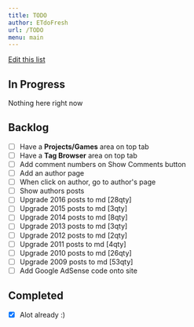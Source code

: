 ```yaml
---
title: TODO
author: ETdoFresh
url: /TODO
menu: main
---
```


[Edit this list](https://github.com/ETdoFresh/Blog/edit/master/content/page/TODO.md)

## In Progress
Nothing here right now

## Backlog
- [ ] Have a **Projects/Games** area on top tab
- [ ] Have a **Tag Browser** area on top tab
- [ ] Add comment numbers on Show Comments button
- [ ] Add an author page
- [ ] When click on author, go to author's page
- [ ] Show authors posts
- [ ] Upgrade 2016 posts to md [28qty]
- [ ] Upgrade 2015 posts to md [3qty]
- [ ] Upgrade 2014 posts to md [8qty]
- [ ] Upgrade 2013 posts to md [3qty]
- [ ] Upgrade 2012 posts to md [2qty]
- [ ] Upgrade 2011 posts to md [4qty]
- [ ] Upgrade 2010 posts to md [26qty]
- [ ] Upgrade 2009 posts to md [53qty]
- [ ] Add Google AdSense code onto site

## Completed
- [X] Alot already :)
